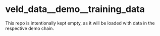 # veld_data__demo__training_data

This repo is intentionally kept empty, as it will be loaded with data in the respective demo chain.

